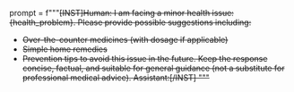 prompt = f"""<s>[INST]Human: I am facing a minor health issue: {health_problem}. 
Please provide possible suggestions including:
- Over-the-counter medicines (with dosage if applicable)
- Simple home remedies
- Prevention tips to avoid this issue in the future.
Keep the response concise, factual, and suitable for general guidance (not a substitute for professional medical advice).
Assistant:[/INST]
"""
